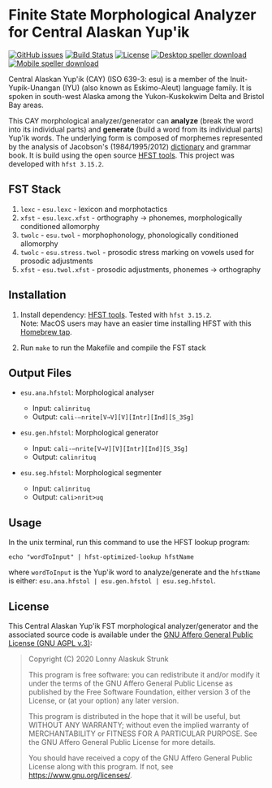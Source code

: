 Finite State Morphological Analyzer for Central Alaskan Yup'ik
==============================================================

[![GitHub issues](https://img.shields.io/github/issues-raw/giellalt/lang-esu)](https://github.com/giellalt/lang-esu/issues)
[![Build Status](https://divvun-tc.thetc.se/api/github/v1/repository/giellalt/lang-esu/main/badge.svg)](https://github.com/giellalt/lang-esu/actions)
[![License](https://img.shields.io/github/license/giellalt/lang-esu)](https://github.com/giellalt/lang-esu/blob/main/LICENSE)
[![Desktop speller download](https://img.shields.io/badge/download%40latest-desktop--bhfst-brightgreen)](https://pahkat.uit.no/main/download/speller-esu?platform=desktop&channel=nightly)
[![Mobile speller download](https://img.shields.io/badge/download%40latest-mobile--bhfst-brightgreen)](https://pahkat.uit.no/main/download/speller-esu?platform=mbile&channel=nightly)

Central Alaskan Yup'ik (CAY) (ISO 639-3: esu) is a member of the Inuit-Yupik-Unangan (IYU) (also known as Eskimo-Aleut) language family. It is spoken in south-west Alaska among the Yukon-Kuskokwim Delta and Bristol Bay areas.

This CAY morphological analyzer/generator can **analyze** (break the word into its individual parts) and **generate** (build a word from its individual parts) Yup'ik words. The underlying form is composed of morphemes represented by the analysis of Jacobson's (1984/1995/2012) [dictionary](http://www.uaf.edu/anla/item.xml?id=CY972J2012) and grammar book. It is build using the open source [HFST tools](https://hfst.github.io). This project was developed with `hfst 3.15.2`.

FST Stack
---------
1. `lexc` - `esu.lexc` - lexicon and morphotactics
2. `xfst` - `esu.lexc.xfst` - orthography → phonemes, morphologically conditioned allomorphy
3. `twolc` - `esu.twol` - morphophonology, phonologically conditioned allomorphy
4. `twolc` - `esu.stress.twol` - prosodic stress marking on vowels used for prosodic adjustments
5. `xfst` - `esu.twol.xfst` - prosodic adjustments, phonemes → orthography

Installation
------------
1. Install dependency: [HFST tools](https://hfst.github.io). Tested with `hfst 3.15.2`. <br> Note: MacOS users may have an easier time installing HFST with this [Homebrew tap](https://github.com/UAlbertaALTLab/homebrew-hfst).

2. Run `make` to run the Makefile and compile the FST stack

Output Files
------------
* `esu.ana.hfstol`: Morphological analyser
	* Input: `calinrituq`
	* Output: `cali-–nrite[V→V][V][Intr][Ind][S_3Sg]`

* `esu.gen.hfstol`: Morphological generator
	* Input: `cali-–nrite[V→V][V][Intr][Ind][S_3Sg]`
	* Output: `calinrituq`

* `esu.seg.hfstol`: Morphological segmenter
	* Input: `calinrituq`
	* Output: `cali>nrit>uq`

Usage
-----

In the unix terminal, run this command to use the HFST lookup program:

	echo "wordToInput" | hfst-optimized-lookup hfstName

where `wordToInput` is the Yup'ik word to analyze/generate and the `hfstName` is either: `esu.ana.hfstol | esu.gen.hfstol | esu.seg.hfstol`.

License
-------

This Central Alaskan Yup'ik FST morphological analyzer/generator and the associated source code is available under the
[GNU Affero General Public License (GNU AGPL v.3)](https://www.gnu.org/licenses/agpl-3.0.en.html):

> Copyright (C) 2020 Lonny Alaskuk Strunk
> 	
> This program is free software: you can redistribute it and/or modify it under the terms of the GNU Affero General Public License as published by the Free Software Foundation, either version 3 of the License, or (at your option) any later version.
> 	
> This program is distributed in the hope that it will be useful, but WITHOUT ANY WARRANTY; without even the implied warranty of MERCHANTABILITY or FITNESS FOR A PARTICULAR PURPOSE. See the GNU Affero General Public License for more details.
> 	
> You should have received a copy of the GNU Affero General Public License along with this program. If not, see <https://www.gnu.org/licenses/>.
